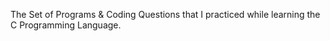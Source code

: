 The Set of Programs & Coding Questions that I practiced while learning the C Programming Language. 
